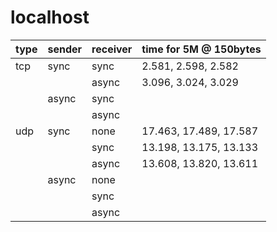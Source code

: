 # localhost

type | sender | receiver | time for 5M @ 150bytes
--- | --- | --- | ---
tcp   | sync  | sync  | 2.581, 2.598, 2.582
&nbsp;|       | async | 3.096, 3.024, 3.029
&nbsp;| async | sync  | 
&nbsp;|       | async | 
udp   | sync  | none  | 17.463, 17.489, 17.587
&nbsp;|       | sync  | 13.198, 13.175, 13.133
&nbsp;|       | async | 13.608, 13.820, 13.611
&nbsp;| async | none  | 
&nbsp;|       | sync  | 
&nbsp;|       | async | 
